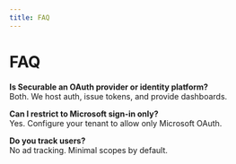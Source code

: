 ```yaml
---
title: FAQ
---
```


# FAQ

**Is Securable an OAuth provider or identity platform?**  
Both. We host auth, issue tokens, and provide dashboards.

**Can I restrict to Microsoft sign-in only?**  
Yes. Configure your tenant to allow only Microsoft OAuth.

**Do you track users?**  
No ad tracking. Minimal scopes by default.
